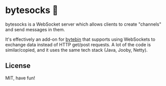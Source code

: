 # bytesocks 🧦

bytesocks is a WebSocket server which allows clients to create "channels" and send messages in them.

It's effectively an add-on for [bytebin](https://github.com/lucko/bytebin) that supports using WebSockets to exchange data instead of HTTP get/post requests. A lot of the code is similar/copied, and it uses the same tech stack (Java, Jooby, Netty).

## License
MIT, have fun!
